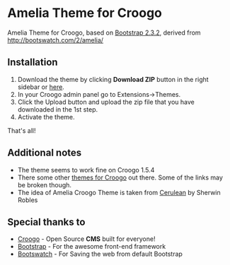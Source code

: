 Amelia Theme for Croogo
=================

Amelia Theme for Croogo, based on [Bootstrap 2.3.2][1], derived from http://bootswatch.com/2/amelia/

Installation
-----------------

 1. Download the theme by clicking **Download ZIP** button in the right sidebar or [here][2].
 2. In your Croogo admin panel go to Extensions->Themes.
 3. Click the Upload button and upload the zip file that you have downloaded in the 1st step.
 4. Activate the theme.

That's all!

Additional notes
----------------
 - The theme seems to work fine on Croogo 1.5.4 
 - There some other [themes for Croogo][3] out there. Some of the links may be broken though.
 - The idea of Amelia Croogo Theme is taken from [Cerulean][4] by Sherwin Robles

Special thanks to
-----------------
 - [Croogo][5] - Open Source **CMS** built for everyone!
 - [Bootstrap][6] - For the awesome front-end framework
 - [Bootswatch][7] - For Saving the web from default Bootstrap


  [1]: http://http://getbootstrap.com/2.3.2/ "Bootstrap 2.3.2"
  [2]: https://github.com/EmreErdogan/AmeliaCroogoTheme/archive/master.zip "Download Amelia Croogo Theme"
  [3]: http://wiki.croogo.org/extensions/themes "Croogo Themes"
  [4]: https://github.com/sherwinrobles/Cerulean-Theme "Cerulean Theme for Croogo by Sherwin Robles"
  [5]: http://croogo.org/ "Croogo CMS"
  [6]: http://getbootstrap.com/ "Bootstrap"
  [7]: http://bootswatch.com/2/ "Bootswatch"
